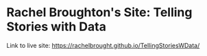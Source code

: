 # Rachel Broughton's Site: Telling Stories with Data

Link to live site: https://rachelbrought.github.io/TellingStoriesWData/
